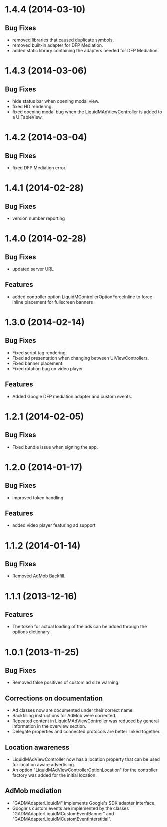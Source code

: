 1.4.4 (2014-03-10)
==================

Bug Fixes
---------

- removed libraries that caused duplicate symbols.
- removed built-in adapter for DFP Mediation.
- added static library containing the adapters needed for DFP Mediation.

1.4.3 (2014-03-06)
==================

Bug Fixes
---------

- hide status bar when opening modal view.
- fixed HD rendering.
- fixed opening modal bug when the LiquidMAdViewController is added to a UITableView.

1.4.2 (2014-03-04)
==================

Bug Fixes
---------

- fixed DFP Mediation error.


1.4.1 (2014-02-28)
==================

Bug Fixes
---------

- version number reporting

1.4.0 (2014-02-28)
==================

Bug Fixes
---------

- updated server URL

Features
--------

- added controller option LiquidMControllerOptionForceInline to force inline placement for fullscreen banners

1.3.0 (2014-02-14)
==================

Bug Fixes
---------

- Fixed script tag rendering.
- Fixed ad presentation when changing between UIViewControllers.
- Fixed banner placement.
- Fixed rotation bug on video player.


Features
--------

- Added Google DFP mediation adapter and custom events.

1.2.1 (2014-02-05)
==================

Bug Fixes
---------

- Fixed bundle issue when signing the app.

1.2.0 (2014-01-17)
==================

Bug Fixes
---------

- improved token handling

Features
--------

- added video player featuring ad support

1.1.2 (2014-01-14)
==================

Bug Fixes
---------

- Removed AdMob Backfill.


1.1.1 (2013-12-16)
==================

Features
--------

- The token for actual loading of the ads can be added through the options dictionary.

1.0.1 (2013-11-25)
==================

Bug Fixes
---------

- Removed false positives of custom ad size warning.

Corrections on documentation
----------------------------

- Ad classes now are documented under their correct name.
- Backfilling instructions for AdMob were corrected.
- Repeated content in LiquidMAdViewController was reduced by general information in the overview section.
- Delegate properties and connected protocols are better linked together.

Location awareness
------------------

- LiquidMAdViewController now has a location property that can be used for location aware advertising.
- An option "LiquidMAdViewControllerOptionLocation" for the controller factory was added for the initial location.

AdMob mediation
---------------

- "GADMAdapterLiquidM" implements Google's SDK adapter interface.
- Google's custom events are implemented by the classes "GADMAdapterLiquidMCustomEventBanner" and "GADMAdapterLiquidMCustomEventInterstitial".

